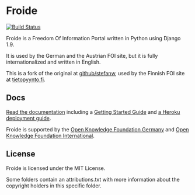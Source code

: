 Froide
======

[![Build Status](https://travis-ci.org/hylje/froide.svg?branch=tietopyynto)](https://travis-ci.org/hylje/froide)

Froide is a Freedom Of Information Portal written in Python using Django 1.9.

It is used by the German and the Austrian FOI site, but it is fully
internationalized and written in English.

This is a fork of the original at
[github/stefanw](https://github.com/stefanw/froide), used by the Finnish
FOI site at [tietopyynto.fi](http://www.tietopyynto.fi/).

Docs
----

[Read the documentation](http://froide.readthedocs.org/en/latest/) including a [Getting Started Guide](http://froide.readthedocs.org/en/latest/gettingstarted/) and [a Heroku deployment guide](http://froide.readthedocs.org/en/latest/herokudeployment/).

Froide is supported by the [Open Knowledge Foundation Germany](http://www.okfn.de/) and [Open Knowledge Foundation International](http://okfn.org/).


License
-------

Froide is licensed under the MIT License.

Some folders contain an attributions.txt with more information about the copyright holders in this specific folder.
